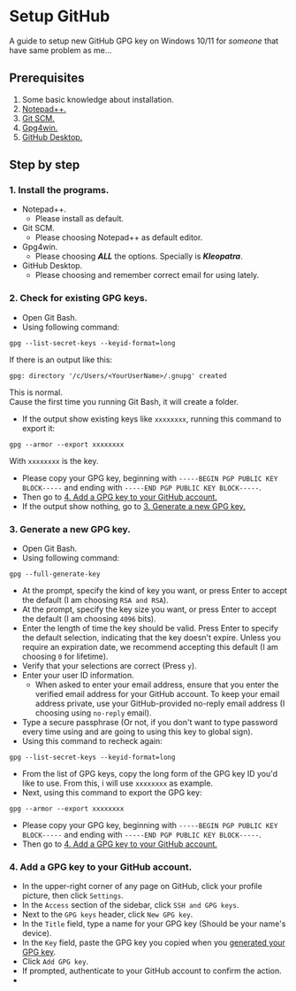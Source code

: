 # Setup GitHub

A guide to setup new GitHub GPG key on Windows 10/11 for *someone* that have same problem as me...

## Prerequisites

1. Some basic knowledge about installation.
2. [Notepad++.](https://notepad-plus-plus.org/downloads/ "Notepad++")
3. [Git SCM.](https://git-scm.com/install/windows "Git SCM")
4. [Gpg4win.](https://www.gpg4win.org/ "Gpg4win")
5. [GitHub Desktop.](https://desktop.github.com/download/ "GitHub Desktop")

## Step by step

### 1. Install the programs.

* Notepad++.
  * Please install as default.
* Git SCM.
  * Please choosing Notepad++ as default editor.
* Gpg4win.
  * Please choosing _**ALL**_ the options. Specially is _**Kleopatra**_.
* GitHub Desktop.
  * Please choosing and remember correct email for using lately.

### 2. Check for existing GPG keys.

* Open Git Bash.
* Using following command:
```
gpg --list-secret-keys --keyid-format=long
```
If there is an output like this:
```
gpg: directory '/c/Users/<YourUserName>/.gnupg' created
```
This is normal.  
Cause the first time you running Git Bash, it will create a folder.  
* If the output show existing keys like `xxxxxxxx`, running this command to export it:
```
gpg --armor --export xxxxxxxx
```
With `xxxxxxxx` is the key.  
* Please copy your GPG key, beginning with `-----BEGIN PGP PUBLIC KEY BLOCK-----` and ending with `-----END PGP PUBLIC KEY BLOCK-----`.  
* Then go to [4. Add a GPG key to your GitHub account.](#4-add-a-gpg-key-to-your-github-account)  
* If the output show nothing, go to [3. Generate a new GPG key.](#3-generate-a-new-gpg-key)

### 3. Generate a new GPG key.

* Open Git Bash.
* Using following command:
```
gpg --full-generate-key
```
* At the prompt, specify the kind of key you want, or press Enter to accept the default (I am choosing `RSA and RSA`).
* At the prompt, specify the key size you want, or press Enter to accept the default (I am choosing `4096` bits).
* Enter the length of time the key should be valid. Press Enter to specify the default selection, indicating that the key doesn't expire. Unless you require an expiration date, we recommend accepting this default (I am choosing `0` for lifetime).
* Verify that your selections are correct (Press `y`).
* Enter your user ID information.
  * When asked to enter your email address, ensure that you enter the verified email address for your GitHub account. To keep your email address private, use your GitHub-provided no-reply email address (I choosing using `no-reply` email).
* Type a secure passphrase (Or not, if you don't want to type password every time using and are going to using this key to global sign).
* Using this command to recheck again:
```
gpg --list-secret-keys --keyid-format=long
```
* From the list of GPG keys, copy the long form of the GPG key ID you'd like to use. From this, i will use `xxxxxxxx` as example.
* Next, using this command to export the GPG key:
```
gpg --armor --export xxxxxxxx
```
* Please copy your GPG key, beginning with `-----BEGIN PGP PUBLIC KEY BLOCK-----` and ending with `-----END PGP PUBLIC KEY BLOCK-----`.
* Then go to [4. Add a GPG key to your GitHub account.](#4-add-a-gpg-key-to-your-github-account)

### 4. Add a GPG key to your GitHub account.

* In the upper-right corner of any page on GitHub, click your profile picture, then click `Settings`.
* In the `Access` section of the sidebar, click `SSH and GPG keys`.
* Next to the `GPG keys` header, click `New GPG key`.
* In the `Title` field, type a name for your GPG key (Should be your name's device).
* In the `Key` field, paste the GPG key you copied when you [generated your GPG key](#3-generate-a-new-gpg-key).
* Click `Add GPG key`.
* If prompted, authenticate to your GitHub account to confirm the action.
* 